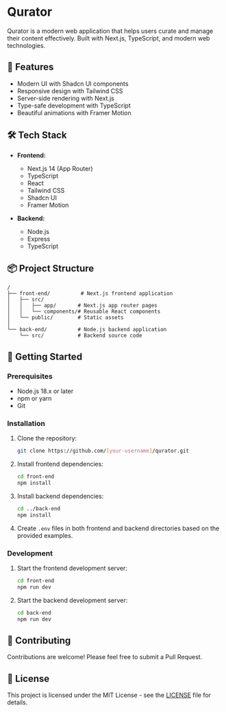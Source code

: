 # Qurator

Qurator is a modern web application that helps users curate and manage their content effectively. Built with Next.js, TypeScript, and modern web technologies.

## 🚀 Features

- Modern UI with Shadcn UI components
- Responsive design with Tailwind CSS
- Server-side rendering with Next.js
- Type-safe development with TypeScript
- Beautiful animations with Framer Motion

## 🛠 Tech Stack

- **Frontend:**
  - Next.js 14 (App Router)
  - TypeScript
  - React
  - Tailwind CSS
  - Shadcn UI
  - Framer Motion

- **Backend:**
  - Node.js
  - Express
  - TypeScript

## 📦 Project Structure

```
/
├── front-end/          # Next.js frontend application
│   ├── src/
│   │   ├── app/       # Next.js app router pages
│   │   └── components/# Reusable React components
│   └── public/        # Static assets
│
└── back-end/          # Node.js backend application
    └── src/           # Backend source code
```

## 🚀 Getting Started

### Prerequisites

- Node.js 18.x or later
- npm or yarn
- Git

### Installation

1. Clone the repository:
   ```bash
   git clone https://github.com/[your-username]/qurator.git
   ```

2. Install frontend dependencies:
   ```bash
   cd front-end
   npm install
   ```

3. Install backend dependencies:
   ```bash
   cd ../back-end
   npm install
   ```

4. Create `.env` files in both frontend and backend directories based on the provided examples.

### Development

1. Start the frontend development server:
   ```bash
   cd front-end
   npm run dev
   ```

2. Start the backend development server:
   ```bash
   cd back-end
   npm run dev
   ```

## 🤝 Contributing

Contributions are welcome! Please feel free to submit a Pull Request.

## 📝 License

This project is licensed under the MIT License - see the [LICENSE](LICENSE) file for details.
